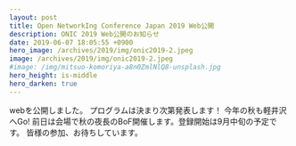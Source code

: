 ```yaml
---
layout: post
title: Open NetworkIng Conference Japan 2019 Web公開
description: ONIC 2019 Web公開のお知らせ
date: 2019-06-07 18:05:55 +0900
hero_image: /archives/2019/img/onic2019-2.jpeg
image: /archives/2019/img/onic2019-2.jpeg
#image: /img/mitsuo-komoriya-a8n0ZmlNlQ8-unsplash.jpg
hero_height: is-middle
hero_darken: true
---
```

webを公開しました。
プログラムは決まり次第発表します！
今年の秋も軽井沢へGo!
前日は会場で秋の夜長のBoF開催します。登録開始は9月中旬の予定です。
皆様の参加、お待ちしています。